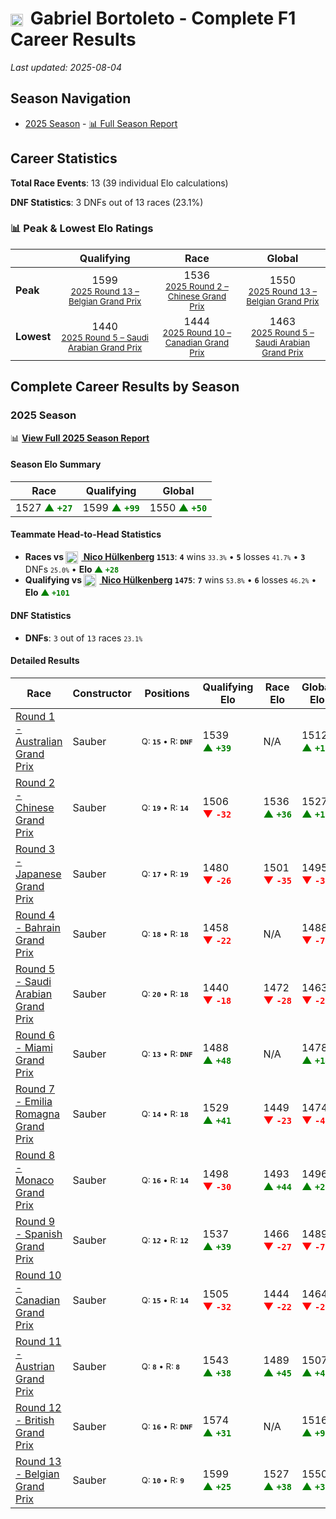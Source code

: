 # <img src="https://upload.wikimedia.org/wikipedia/commons/0/05/Flag_of_Brazil.svg" alt="Brazil" width="20" height="auto" style="vertical-align: middle; margin-right: 5px;" onerror="this.outerHTML='🇧🇷'; this.style.marginRight='5px';"/> Gabriel Bortoleto - Complete F1 Career Results

*Last updated: 2025-08-04*

## Season Navigation

- [2025 Season](#2025-season) - [📊 Full Season Report](../seasons/2025-season-report)

## Career Statistics

**Total Race Events**: 13 (39 individual Elo calculations)

**DNF Statistics**: 3 DNFs out of 13 races (23.1%)

### 📊 Peak & Lowest Elo Ratings

| &nbsp; | Qualifying | Race | Global |
|-------|------------|------|--------|
| **Peak** | <center> 1599 <br/><small> [2025 Round 13 – Belgian Grand Prix](../seasons/2025-season-report#round-13-belgian-grand-prix) </small></center> | <center> 1536 <br/><small> [2025 Round 2 – Chinese Grand Prix](../seasons/2025-season-report#round-2-chinese-grand-prix) </small></center> | <center> 1550  <br/><small> [2025 Round 13 – Belgian Grand Prix](../seasons/2025-season-report#round-13-belgian-grand-prix) </small></center> |
| **Lowest** | <center> 1440 <br/><small> [2025 Round 5 – Saudi Arabian Grand Prix](../seasons/2025-season-report#round-5-saudi-arabian-grand-prix) </small></center> | <center> 1444 <br/><small> [2025 Round 10 – Canadian Grand Prix](../seasons/2025-season-report#round-10-canadian-grand-prix) </small></center> | <center> 1463 <br/><small> [2025 Round 5 – Saudi Arabian Grand Prix](../seasons/2025-season-report#round-5-saudi-arabian-grand-prix) </small></center> |


## Complete Career Results by Season

### 2025 Season

📊 **[View Full 2025 Season Report](../seasons/2025-season-report)**

#### Season Elo Summary

| Race | Qualifying | Global |
|------|------------|--------|
| 1527 **<span style="color: green;">▲&nbsp;`+27`</span>** | 1599 **<span style="color: green;">▲&nbsp;`+99`</span>** | 1550 **<span style="color: green;">▲&nbsp;`+50`</span>** |

#### Teammate Head-to-Head Statistics

- **Races vs [<img src="https://upload.wikimedia.org/wikipedia/commons/b/ba/Flag_of_Germany.svg" alt="Germany" width="20" height="auto" style="vertical-align: middle; margin-right: 5px;" onerror="this.outerHTML='🇩🇪'; this.style.marginRight='5px';"/> Nico Hülkenberg](nico-hlkenberg) `1513`**: **`4`** wins <small>`33.3%`</small> • **`5`** losses <small>`41.7%`</small> • **`3`** DNFs <small>`25.0%`</small> • **Elo <span style="color: green;">▲&nbsp;`+28`</span>**
- **Qualifying vs [<img src="https://upload.wikimedia.org/wikipedia/commons/b/ba/Flag_of_Germany.svg" alt="Germany" width="20" height="auto" style="vertical-align: middle; margin-right: 5px;" onerror="this.outerHTML='🇩🇪'; this.style.marginRight='5px';"/> Nico Hülkenberg](nico-hlkenberg) `1475`**: **`7`** wins <small>`53.8%`</small> • **`6`** losses <small>`46.2%`</small> • **Elo <span style="color: green;">▲&nbsp;`+101`</span>**

#### DNF Statistics

- **DNFs**: `3` out of `13` races <small>`23.1%`</small>

#### Detailed Results

| Race | Constructor | Positions | Qualifying Elo | Race Elo | Global Elo | Teammate |
|------|-------------|-----------|----------------|----------|------------|----------|
| [Round 1 - Australian Grand Prix](../seasons/2025-season-report#round-1-australian-grand-prix) | Sauber | <small>Q:&nbsp;**`15`**&nbsp;•&nbsp;R:&nbsp;**`DNF`**</small> | 1539 **<span style="color: green;">▲&nbsp;`+39`</span>** | N/A | 1512 **<span style="color: green;">▲&nbsp;`+12`</span>** | [<img src="https://upload.wikimedia.org/wikipedia/commons/b/ba/Flag_of_Germany.svg" alt="Germany" width="20" height="auto" style="vertical-align: middle; margin-right: 5px;" onerror="this.outerHTML='🇩🇪'; this.style.marginRight='5px';"/> Nico Hülkenberg](nico-hlkenberg)<br/><small>Q:&nbsp;**`17`**&nbsp;•&nbsp;R:&nbsp;**`7`**</small> |
| [Round 2 - Chinese Grand Prix](../seasons/2025-season-report#round-2-chinese-grand-prix) | Sauber | <small>Q:&nbsp;**`19`**&nbsp;•&nbsp;R:&nbsp;**`14`**</small> | 1506 **<span style="color: red;">▼&nbsp;`-32`</span>** | 1536 **<span style="color: green;">▲&nbsp;`+36`</span>** | 1527 **<span style="color: green;">▲&nbsp;`+16`</span>** | [<img src="https://upload.wikimedia.org/wikipedia/commons/b/ba/Flag_of_Germany.svg" alt="Germany" width="20" height="auto" style="vertical-align: middle; margin-right: 5px;" onerror="this.outerHTML='🇩🇪'; this.style.marginRight='5px';"/> Nico Hülkenberg](nico-hlkenberg)<br/><small>Q:&nbsp;**`12`**&nbsp;•&nbsp;R:&nbsp;**`15`**</small> |
| [Round 3 - Japanese Grand Prix](../seasons/2025-season-report#round-3-japanese-grand-prix) | Sauber | <small>Q:&nbsp;**`17`**&nbsp;•&nbsp;R:&nbsp;**`19`**</small> | 1480 **<span style="color: red;">▼&nbsp;`-26`</span>** | 1501 **<span style="color: red;">▼&nbsp;`-35`</span>** | 1495 **<span style="color: red;">▼&nbsp;`-32`</span>** | [<img src="https://upload.wikimedia.org/wikipedia/commons/b/ba/Flag_of_Germany.svg" alt="Germany" width="20" height="auto" style="vertical-align: middle; margin-right: 5px;" onerror="this.outerHTML='🇩🇪'; this.style.marginRight='5px';"/> Nico Hülkenberg](nico-hlkenberg)<br/><small>Q:&nbsp;**`16`**&nbsp;•&nbsp;R:&nbsp;**`16`**</small> |
| [Round 4 - Bahrain Grand Prix](../seasons/2025-season-report#round-4-bahrain-grand-prix) | Sauber | <small>Q:&nbsp;**`18`**&nbsp;•&nbsp;R:&nbsp;**`18`**</small> | 1458 **<span style="color: red;">▼&nbsp;`-22`</span>** | N/A | 1488 **<span style="color: red;">▼&nbsp;`-7`</span>** | [<img src="https://upload.wikimedia.org/wikipedia/commons/b/ba/Flag_of_Germany.svg" alt="Germany" width="20" height="auto" style="vertical-align: middle; margin-right: 5px;" onerror="this.outerHTML='🇩🇪'; this.style.marginRight='5px';"/> Nico Hülkenberg](nico-hlkenberg)<br/><small>Q:&nbsp;**`16`**&nbsp;•&nbsp;R:&nbsp;**`DNF`**</small> |
| [Round 5 - Saudi Arabian Grand Prix](../seasons/2025-season-report#round-5-saudi-arabian-grand-prix) | Sauber | <small>Q:&nbsp;**`20`**&nbsp;•&nbsp;R:&nbsp;**`18`**</small> | 1440 **<span style="color: red;">▼&nbsp;`-18`</span>** | 1472 **<span style="color: red;">▼&nbsp;`-28`</span>** | 1463 **<span style="color: red;">▼&nbsp;`-25`</span>** | [<img src="https://upload.wikimedia.org/wikipedia/commons/b/ba/Flag_of_Germany.svg" alt="Germany" width="20" height="auto" style="vertical-align: middle; margin-right: 5px;" onerror="this.outerHTML='🇩🇪'; this.style.marginRight='5px';"/> Nico Hülkenberg](nico-hlkenberg)<br/><small>Q:&nbsp;**`18`**&nbsp;•&nbsp;R:&nbsp;**`15`**</small> |
| [Round 6 - Miami Grand Prix](../seasons/2025-season-report#round-6-miami-grand-prix) | Sauber | <small>Q:&nbsp;**`13`**&nbsp;•&nbsp;R:&nbsp;**`DNF`**</small> | 1488 **<span style="color: green;">▲&nbsp;`+48`</span>** | N/A | 1478 **<span style="color: green;">▲&nbsp;`+14`</span>** | [<img src="https://upload.wikimedia.org/wikipedia/commons/b/ba/Flag_of_Germany.svg" alt="Germany" width="20" height="auto" style="vertical-align: middle; margin-right: 5px;" onerror="this.outerHTML='🇩🇪'; this.style.marginRight='5px';"/> Nico Hülkenberg](nico-hlkenberg)<br/><small>Q:&nbsp;**`16`**&nbsp;•&nbsp;R:&nbsp;**`14`**</small> |
| [Round 7 - Emilia Romagna Grand Prix](../seasons/2025-season-report#round-7-emilia-romagna-grand-prix) | Sauber | <small>Q:&nbsp;**`14`**&nbsp;•&nbsp;R:&nbsp;**`18`**</small> | 1529 **<span style="color: green;">▲&nbsp;`+41`</span>** | 1449 **<span style="color: red;">▼&nbsp;`-23`</span>** | 1474 **<span style="color: red;">▼&nbsp;`-4`</span>** | [<img src="https://upload.wikimedia.org/wikipedia/commons/b/ba/Flag_of_Germany.svg" alt="Germany" width="20" height="auto" style="vertical-align: middle; margin-right: 5px;" onerror="this.outerHTML='🇩🇪'; this.style.marginRight='5px';"/> Nico Hülkenberg](nico-hlkenberg)<br/><small>Q:&nbsp;**`17`**&nbsp;•&nbsp;R:&nbsp;**`12`**</small> |
| [Round 8 - Monaco Grand Prix](../seasons/2025-season-report#round-8-monaco-grand-prix) | Sauber | <small>Q:&nbsp;**`16`**&nbsp;•&nbsp;R:&nbsp;**`14`**</small> | 1498 **<span style="color: red;">▼&nbsp;`-30`</span>** | 1493 **<span style="color: green;">▲&nbsp;`+44`</span>** | 1496 **<span style="color: green;">▲&nbsp;`+22`</span>** | [<img src="https://upload.wikimedia.org/wikipedia/commons/b/ba/Flag_of_Germany.svg" alt="Germany" width="20" height="auto" style="vertical-align: middle; margin-right: 5px;" onerror="this.outerHTML='🇩🇪'; this.style.marginRight='5px';"/> Nico Hülkenberg](nico-hlkenberg)<br/><small>Q:&nbsp;**`13`**&nbsp;•&nbsp;R:&nbsp;**`16`**</small> |
| [Round 9 - Spanish Grand Prix](../seasons/2025-season-report#round-9-spanish-grand-prix) | Sauber | <small>Q:&nbsp;**`12`**&nbsp;•&nbsp;R:&nbsp;**`12`**</small> | 1537 **<span style="color: green;">▲&nbsp;`+39`</span>** | 1466 **<span style="color: red;">▼&nbsp;`-27`</span>** | 1489 **<span style="color: red;">▼&nbsp;`-7`</span>** | [<img src="https://upload.wikimedia.org/wikipedia/commons/b/ba/Flag_of_Germany.svg" alt="Germany" width="20" height="auto" style="vertical-align: middle; margin-right: 5px;" onerror="this.outerHTML='🇩🇪'; this.style.marginRight='5px';"/> Nico Hülkenberg](nico-hlkenberg)<br/><small>Q:&nbsp;**`15`**&nbsp;•&nbsp;R:&nbsp;**`5`**</small> |
| [Round 10 - Canadian Grand Prix](../seasons/2025-season-report#round-10-canadian-grand-prix) | Sauber | <small>Q:&nbsp;**`15`**&nbsp;•&nbsp;R:&nbsp;**`14`**</small> | 1505 **<span style="color: red;">▼&nbsp;`-32`</span>** | 1444 **<span style="color: red;">▼&nbsp;`-22`</span>** | 1464 **<span style="color: red;">▼&nbsp;`-25`</span>** | [<img src="https://upload.wikimedia.org/wikipedia/commons/b/ba/Flag_of_Germany.svg" alt="Germany" width="20" height="auto" style="vertical-align: middle; margin-right: 5px;" onerror="this.outerHTML='🇩🇪'; this.style.marginRight='5px';"/> Nico Hülkenberg](nico-hlkenberg)<br/><small>Q:&nbsp;**`11`**&nbsp;•&nbsp;R:&nbsp;**`8`**</small> |
| [Round 11 - Austrian Grand Prix](../seasons/2025-season-report#round-11-austrian-grand-prix) | Sauber | <small>Q:&nbsp;**`8`**&nbsp;•&nbsp;R:&nbsp;**`8`**</small> | 1543 **<span style="color: green;">▲&nbsp;`+38`</span>** | 1489 **<span style="color: green;">▲&nbsp;`+45`</span>** | 1507 **<span style="color: green;">▲&nbsp;`+43`</span>** | [<img src="https://upload.wikimedia.org/wikipedia/commons/b/ba/Flag_of_Germany.svg" alt="Germany" width="20" height="auto" style="vertical-align: middle; margin-right: 5px;" onerror="this.outerHTML='🇩🇪'; this.style.marginRight='5px';"/> Nico Hülkenberg](nico-hlkenberg)<br/><small>Q:&nbsp;**`20`**&nbsp;•&nbsp;R:&nbsp;**`9`**</small> |
| [Round 12 - British Grand Prix](../seasons/2025-season-report#round-12-british-grand-prix) | Sauber | <small>Q:&nbsp;**`16`**&nbsp;•&nbsp;R:&nbsp;**`DNF`**</small> | 1574 **<span style="color: green;">▲&nbsp;`+31`</span>** | N/A | 1516 **<span style="color: green;">▲&nbsp;`+9`</span>** | [<img src="https://upload.wikimedia.org/wikipedia/commons/b/ba/Flag_of_Germany.svg" alt="Germany" width="20" height="auto" style="vertical-align: middle; margin-right: 5px;" onerror="this.outerHTML='🇩🇪'; this.style.marginRight='5px';"/> Nico Hülkenberg](nico-hlkenberg)<br/><small>Q:&nbsp;**`19`**&nbsp;•&nbsp;R:&nbsp;**`3`**</small> |
| [Round 13 - Belgian Grand Prix](../seasons/2025-season-report#round-13-belgian-grand-prix) | Sauber | <small>Q:&nbsp;**`10`**&nbsp;•&nbsp;R:&nbsp;**`9`**</small> | 1599 **<span style="color: green;">▲&nbsp;`+25`</span>** | 1527 **<span style="color: green;">▲&nbsp;`+38`</span>** | 1550 **<span style="color: green;">▲&nbsp;`+34`</span>** | [<img src="https://upload.wikimedia.org/wikipedia/commons/b/ba/Flag_of_Germany.svg" alt="Germany" width="20" height="auto" style="vertical-align: middle; margin-right: 5px;" onerror="this.outerHTML='🇩🇪'; this.style.marginRight='5px';"/> Nico Hülkenberg](nico-hlkenberg)<br/><small>Q:&nbsp;**`14`**&nbsp;•&nbsp;R:&nbsp;**`12`**</small> |

